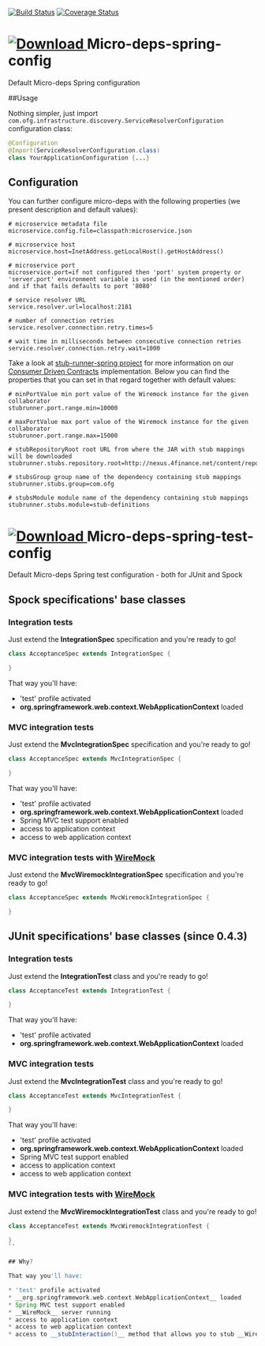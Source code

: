 [![Build Status](https://travis-ci.org/4finance/micro-deps-spring-config.svg?branch=master)](https://travis-ci.org/4finance/micro-deps-spring-config) 
[![Coverage Status](http://img.shields.io/coveralls/4finance/micro-deps-spring-config/master.svg)](https://coveralls.io/r/4finance/micro-deps-spring-config)

[ ![Download](https://api.bintray.com/packages/4finance/micro-deps/micro-deps-spring-config/images/download.png) ](https://bintray.com/4finance/micro-deps/micro-deps-spring-config/_latestVersion) 
Micro-deps-spring-config
=================

Default Micro-deps Spring configuration

##Usage

Nothing simpler, just import `com.ofg.infrastructure.discovery.ServiceResolverConfiguration` configuration class:

```java
@Configuration
@Import(ServiceResolverConfiguration.class)
class YourApplicationConfiguration {...}
```

## Configuration

You can further configure micro-deps with the following properties (we present description and default values):

```
# microservice metadata file
microservice.config.file=classpath:microservice.json

# microservice host
microservice.host=InetAddress.getLocalHost().getHostAddress()

# microservice port
microservice.port=if not configured then 'port' system property or 'server.port' environment variable is used (in the mentioned order) and if that fails defaults to port '8080'

# service resolver URL
service.resolver.url=localhost:2181

# number of connection retries
service.resolver.connection.retry.times=5

# wait time in milliseconds between consecutive connection retries
service.resolver.connection.retry.wait=1000
```

Take a look at [stub-runner-spring project](https://github.com/4finance/stub-runner-spring/wiki/How-to-use-it) for more information on our [Consumer Driven Contracts](http://martinfowler.com/articles/consumerDrivenContracts.html) implementation. Below you can find the properties that you can set in that regard together with default values:

```
# minPortValue min port value of the Wiremock instance for the given collaborator
stubrunner.port.range.min=10000

# maxPortValue max port value of the Wiremock instance for the given collaborator
stubrunner.port.range.max=15000

# stubRepositoryRoot root URL from where the JAR with stub mappings will be downloaded
stubrunner.stubs.repository.root=http://nexus.4finance.net/content/repositories/Pipeline

# stubsGroup group name of the dependency containing stub mappings
stubrunner.stubs.group=com.ofg

# stubsModule module name of the dependency containing stub mappings
stubrunner.stubs.module=stub-definitions

```

[ ![Download](https://api.bintray.com/packages/4finance/micro-deps/micro-deps-spring-test-config/images/download.png) ](https://bintray.com/4finance/micro-deps/micro-deps-spring-test-config/_latestVersion)
Micro-deps-spring-test-config
=================

Default Micro-deps Spring test configuration - both for JUnit and Spock

## Spock specifications' base classes

### Integration tests

Just extend the __IntegrationSpec__ specification and you're ready to go!

```groovy
class AcceptanceSpec extends IntegrationSpec {

}
```

That way you'll have:

* 'test' profile activated
* __org.springframework.web.context.WebApplicationContext__ loaded

### MVC integration tests

Just extend the __MvcIntegrationSpec__ specification and you're ready to go!

```groovy
class AcceptanceSpec extends MvcIntegrationSpec {

}
```

That way you'll have:

* 'test' profile activated
* __org.springframework.web.context.WebApplicationContext__ loaded
* Spring MVC test support enabled
* access to application context
* access to web application context

### MVC integration tests with [WireMock](http://wiremock.org/)

Just extend the __MvcWiremockIntegrationSpec__ specification and you're ready to go!

```groovy
class AcceptanceSpec extends MvcWiremockIntegrationSpec {

}
```
## JUnit specifications' base classes (since 0.4.3)

### Integration tests

Just extend the __IntegrationTest__ class and you're ready to go!

```groovy
class AcceptanceTest extends IntegrationTest {

}
```

That way you'll have:

* 'test' profile activated
* __org.springframework.web.context.WebApplicationContext__ loaded

### MVC integration tests

Just extend the __MvcIntegrationTest__ class and you're ready to go!

```groovy
class AcceptanceTest extends MvcIntegrationTest {

}
```

That way you'll have:

* 'test' profile activated
* __org.springframework.web.context.WebApplicationContext__ loaded
* Spring MVC test support enabled
* access to application context
* access to web application context

### MVC integration tests with [WireMock](http://wiremock.org/)

Just extend the __MvcWiremockIntegrationTest__ class and you're ready to go!

```groovy
class AcceptanceTest extends MvcWiremockIntegrationTest {

}
``

## Why?

That way you'll have:

* 'test' profile activated
* __org.springframework.web.context.WebApplicationContext__ loaded
* Spring MVC test support enabled
* __WireMock__ server running
* access to application context
* access to web application context
* access to __stubInteraction()__ method that allows you to stub __WireMock__.
